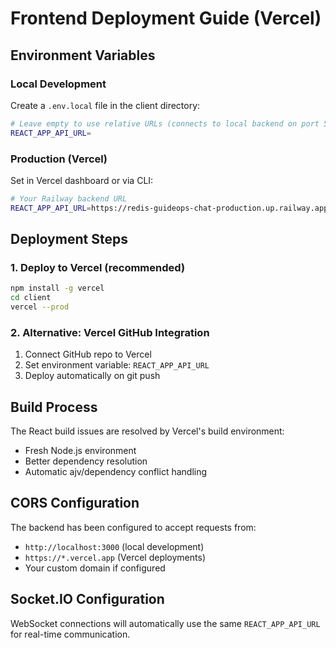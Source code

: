 # Frontend Deployment Guide (Vercel)

## Environment Variables

### Local Development
Create a `.env.local` file in the client directory:

```bash
# Leave empty to use relative URLs (connects to local backend on port 5000)
REACT_APP_API_URL=
```

### Production (Vercel)
Set in Vercel dashboard or via CLI:

```bash
# Your Railway backend URL
REACT_APP_API_URL=https://redis-guideops-chat-production.up.railway.app
```

## Deployment Steps

### 1. Deploy to Vercel (recommended)
```bash
npm install -g vercel
cd client
vercel --prod
```

### 2. Alternative: Vercel GitHub Integration
1. Connect GitHub repo to Vercel
2. Set environment variable: `REACT_APP_API_URL`
3. Deploy automatically on git push

## Build Process

The React build issues are resolved by Vercel's build environment:
- Fresh Node.js environment
- Better dependency resolution  
- Automatic ajv/dependency conflict handling

## CORS Configuration

The backend has been configured to accept requests from:
- `http://localhost:3000` (local development)
- `https://*.vercel.app` (Vercel deployments)
- Your custom domain if configured

## Socket.IO Configuration

WebSocket connections will automatically use the same `REACT_APP_API_URL` for real-time communication.
